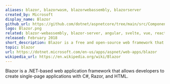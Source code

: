 ```yaml
---
aliases: blazor, blazorwasm, blazorwebassembly, blazorserver
created_by: Microsoft
display_name: Blazor
github_url: https://github.com/dotnet/aspnetcore/tree/main/src/Components
logo: Blazor.png
related: blazor-webassembly, blazor-server, angular, svelte, vue, react
released: February 2018
short_description: Blazor is a free and open-source web framework that enables developers to create web apps using C# and HTML.
topic: blazor
url: https://dotnet.microsoft.com/en-us/apps/aspnet/web-apps/blazor
wikipedia_url: https://en.wikipedia.org/wiki/Blazor
---
```

Blazor is a .NET-based web application framework that allows developers to create single-page applications with C#, Razor, and HTML.
